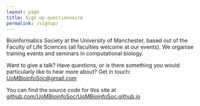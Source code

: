 ```yaml
---
layout: page
title: Sign up questionnaire
permalink: /signup/
---
```


Bioinformatics Society at the University of Manchester, based out of the Faculty of Life Sciences (all faculties welcome at our events). We organise training events and seminars in computational biology.

Want to give a talk? Have questions, or is there something you would particularly like to hear more about? Get in touch: [UoMBioinfoSoc@gmail.com](mailto:UoMBioinfoSoc@gmail.com)

You can find the source code for this site at [github.com/UoMBioinfoSoc/UoMBioinfoSoc.github.io](https://github.com/UoMBioinfoSoc/UoMBioinfoSoc.github.io)
